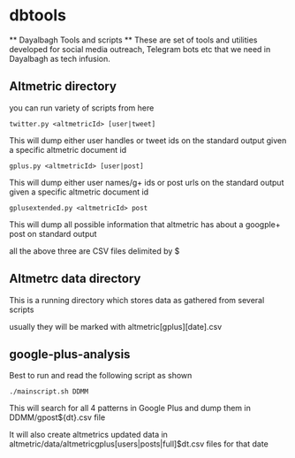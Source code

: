 # dbtools

** Dayalbagh Tools and scripts **
These are set of tools and utilities developed for social media outreach, Telegram bots etc that we need in Dayalbagh as tech infusion.

## Altmetric directory

you can run variety of scripts from here

````
twitter.py <altmetricId> [user|tweet] 
````
This will dump either user handles or tweet ids on the standard output given a specific altmetric document id


````
gplus.py <altmetricId> [user|post] 
````
This will dump either user names/g+ ids or post urls on the standard output given a specific altmetric document id


````
gplusextended.py <altmetricId> post 
````
This will dump all possible information that altmetric has about a googple+ post on standard output


all the above three are CSV files delimited by $


## Altmetrc data directory

This is a running directory which stores data as gathered from several scripts 

usually they will be marked with altmetric[gplus][date].csv 

## google-plus-analysis

Best to run and read the following script as shown

````
./mainscript.sh DDMM 
````

This will search for all 4 patterns in Google Plus and dump them in DDMM/gpost${dt}.csv file 

It will also create altmetrics updated data in altmetric/data/altmetricgplus[users|posts|full]$dt.csv files for that date



